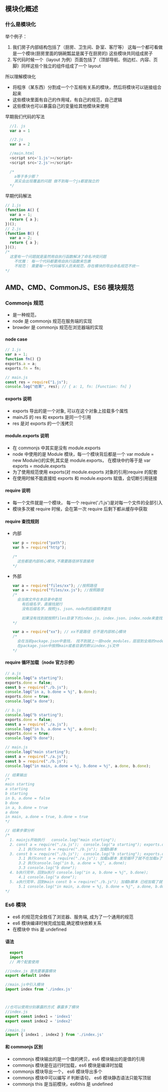 ## 模块化概述

### 什么是模块化

举个例子：

1. 我们房子内部结构包括了（厨房、卫生间、卧室、客厅等） 这每一个都可看做是一个模块(厨房里面的锅碗瓢盆是属于在厨房的) 这些模块共同组成房子
2. 写代码时候一个（layout 为例）页面包括了（顶部导航、侧边栏、内容、页脚）同样这些个独立的组件组成了一个 layout

所以理解模块化

- 将程序（某东西）分割成一个个互相有关系的模块，然后将模块可以链接组合起来
- 这些模块里面有自己的作用域，有自己的规范，自己逻辑
- 这些模块也可以暴露自己的变量给其他模块来使用

早期我们代码的写法

```js
  //1. js
  var a = 1

  //2.js
  var a = 2

  //main.html
  <script src='1.js'></script>
  <script src='2.js'></script>

  /*
    a等于多少那？
    其实会出现覆盖的问题 做不到每一个js都是独立的
  */
```

早期代码解法

```js
// 1.js
(function A() {
  var a = 1;
  return { a };
})();
// 2.js
(function B() {
  var a = 2;
  return { a };
})();
/*
  这里有一个问题就是虽然用自执行函数解决了命名冲突问题
    不优雅： 每一个代码都要用自执行函数来包裹
    不规范： 需要每一个代码编写人员来规范，存在模块的导出命名规范不统一
*/
```

## AMD、CMD、CommonJS、ES6 模块规范

### Commonjs 规范

- 是一种规范，
- node 是 commonjs 规范在服务端的实现
- browder 是 commonjs 规范在浏览器端的实现

#### node case

```js
// 1.js
var a = 1;
function fn() {}
exports.a = a;
exports.fn = fn;

// main.js
const res = require("1.js");
console.log("结果", res); // { a: 1, fn: [Function: fn] }
```

#### exports 说明

- exports 导出的是一个对象, 可以在这个对象上挂载多个属性
- mainJS 的 res 和 exports 是同一个引用
- res 是对 exports 的一个浅拷贝

#### module.exports 说明

- 在 commonjs 中其实是没有 module.exports
- node 中使用的是 Module 模块，每一个模块背后都是一个 var module = new Module()的实例,其实是 module.exports， 在模块中约等于是 var exports = module.exports
- 为了使用规范使用 exports(对 module.exports 对象的引用)require 的配套
- 在使用时候不能直接给 exports 和 module.exports 赋值，会切断引用链接

#### require 说明

- 每一个文件就是一个模块， 每一个 require('./1.js')是对每一个文件的全部引入
- 模块多次被 require 时候，会在第一次 require 后剩下都从缓存中获取

#### require 查找规则

- 内部

  ```js
  var p = require("path");
  var h = require("http");

  /*
    这些都是内部核心模块,不需要路径拼写直接用
  */
  ```

- 外部

  ```js
  var a = require("files/xx"); //按照路径
  var a = require("files/xx.js"); //按照路径
  /*
    会当做文件在本目录中查找
      有后缀名字，直接找就行
      没有后缀名字，按照js、json、node的后缀顺序查找
      
      如果没有找到就按照files目录下的index.js、index.json、index.node来查找index
  */

  var a = require("xx"); // xx不是路径 也不是内部核心模块
  /*
    会在当前package.json中查找， 找不到就上一层node_modules，层层到全局的node_modules中
    在package.json中按照main或者目录的默认index.js文件
  */
  ```

#### require 循环加载（node 官方示例）

```js
// a.js
console.log("a starting");
exports.done = false;
const b = require("./b.js");
console.log("in a, b.done = %j", b.done);
exports.done = true;
console.log("a done");

// b.js
console.log("b starting");
exports.done = false;
const a = require("./a.js");
console.log("in b, a.done = %j", a.done);
exports.done = true;
console.log("b done");

// main.js
console.log("main starting");
const a = require("./a.js");
const b = require("./b.js");
console.log("in main, a.done = %j, b.done = %j", a.done, b.done);

// 结果输出
/*
main starting
a starting
b starting
in b, a.done = false
b done
in a, b.done = true
a done
in main, a.done = true, b.done = true
*/

// 结果步骤分析
/*
  1. mainjs开始执行   console.log("main starting");
  2. const a = require("./a.js");  console.log("a starting"); exports.done = false;   
      2.1 执行const b = require("./b.js"); 加载b脚本
  3. const b = require("./b.js");  console.log("b starting"); exports.done = false;
      3.1 执行const a = require("./a.js"); 加载a脚本 发现循环了就不在加载a了
      3.2 执行console.log("in b, a.done = %j", a.done);  
      3.3 console.log("b done");
  4. b执行完毕，回到a执行 console.log("in a, b.done = %j", b.done);
      4.1 console.log("a done");
  5. a执行完毕，回到main const b = require("./b.js"); 加载b脚本 已经加载了就不在加载b了
      5.1 console.log("in main, a.done = %j, b.done = %j", a.done, b.done);
*/
```

### Es6 模块

- es6 的规范完全胜任了浏览器、服务端, 成为了一个通用的规范
- es6 模块编译时候完成加载,确定模块依赖关系
- 在模块中 this 是 undefined

#### 语法

```js
  export
  import
  // 两个配套使用

//index.js 首先要暴露模块
export default index

//main.js中引入模块
import index from './index.js'



//也可以使用分别暴露的方式 暴露多了模块
//index.js
export const index1 = 'index1'
export const index2 = 'index2'

//main.js
import { index1 , index2 } from './index.js'

```

#### 和 commonjs 区别

- commonjs 模块输出的是一个值的拷贝，es6 模块输出的是值的引用
- commonjs 模块是在运行时加载，es6 模块是编译时加载
- commonjs 模块导出一个， es6 模块导出多个
- commonjs 模块中可以编写 if 判断语句， es6 模块静态语法只能写顶层
- commonjs this 是当前模块，es6this 是 undefined
